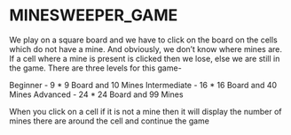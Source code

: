 # MINESWEEPER_GAME
We play on a square board and we have to click on the board on the cells which do not have a mine. And obviously, we don’t know where mines are. If a cell where a mine is present is clicked then we lose, else we are still in the game. 
There are three levels for this game- 

Beginner - 9 * 9 Board and 10 Mines
Intermediate - 16 * 16 Board and 40 Mines
Advanced - 24 * 24 Board and 99 Mines

When you click on a cell if it is not a mine then it will display the number of mines there are around the cell and continue the game
